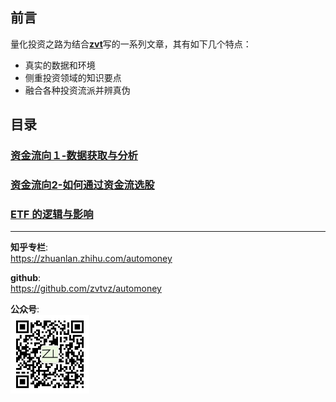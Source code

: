 ## 前言

量化投资之路为结合[**zvt**](https://github.com/zvtvz/zvt)写的一系列文章，其有如下几个特点：
- 真实的数据和环境
- 侧重投资领域的知识要点
- 融合各种投资流派并辨真伪

## 目录

### [资金流向１-数据获取与分析](https://github.com/zvtvz/automoney/blob/master/money-flow1.md)

### [资金流向2-如何通过资金流选股](https://github.com/zvtvz/automoney/blob/master/money-flow2.md)

### [ **ETF** 的逻辑与影响](https://github.com/zvtvz/automoney/blob/master/etf.md)

---
**知乎专栏**:  
https://zhuanlan.zhihu.com/automoney  

**github**:  
https://github.com/zvtvz/automoney

**公众号**:  
<img src="./imgs/gongzhonghao.jpg" width="25%" alt="公众号">

